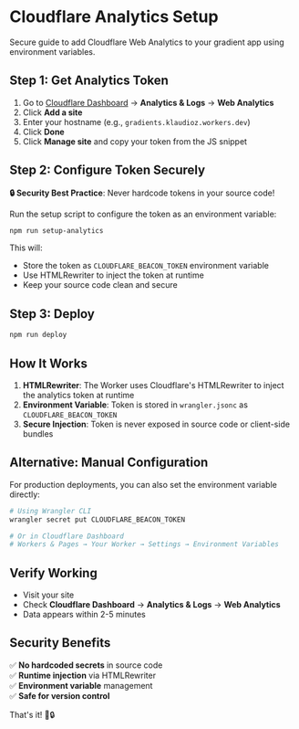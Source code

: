# Cloudflare Analytics Setup

Secure guide to add Cloudflare Web Analytics to your gradient app using environment variables.

## Step 1: Get Analytics Token

1. Go to [Cloudflare Dashboard](https://dash.cloudflare.com) → **Analytics & Logs** → **Web Analytics**
2. Click **Add a site**
3. Enter your hostname (e.g., `gradients.klaudioz.workers.dev`)
4. Click **Done**
5. Click **Manage site** and copy your token from the JS snippet

## Step 2: Configure Token Securely

**🔒 Security Best Practice**: Never hardcode tokens in your source code!

Run the setup script to configure the token as an environment variable:

```bash
npm run setup-analytics
```

This will:
- Store the token as `CLOUDFLARE_BEACON_TOKEN` environment variable
- Use HTMLRewriter to inject the token at runtime
- Keep your source code clean and secure

## Step 3: Deploy

```bash
npm run deploy
```

## How It Works

1. **HTMLRewriter**: The Worker uses Cloudflare's HTMLRewriter to inject the analytics token at runtime
2. **Environment Variable**: Token is stored in `wrangler.jsonc` as `CLOUDFLARE_BEACON_TOKEN`
3. **Secure Injection**: Token is never exposed in source code or client-side bundles

## Alternative: Manual Configuration

For production deployments, you can also set the environment variable directly:

```bash
# Using Wrangler CLI
wrangler secret put CLOUDFLARE_BEACON_TOKEN

# Or in Cloudflare Dashboard
# Workers & Pages → Your Worker → Settings → Environment Variables
```

## Verify Working

- Visit your site
- Check **Cloudflare Dashboard** → **Analytics & Logs** → **Web Analytics**
- Data appears within 2-5 minutes

## Security Benefits

✅ **No hardcoded secrets** in source code  
✅ **Runtime injection** via HTMLRewriter  
✅ **Environment variable** management  
✅ **Safe for version control**  

That's it! 🎉🔒